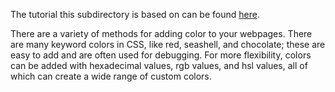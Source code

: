 The tutorial this subdirectory is based on can be found [here](https://www.digitalocean.com/community/tutorials/how-to-use-color-values-with-css).

There are a variety of methods for adding color to your webpages. There are many keyword colors in CSS, like red, seashell, and chocolate; these are easy to add and are often used for debugging. For more flexibility, colors can be added with hexadecimal values, rgb values, and hsl values, all of which can create a wide range of custom colors.